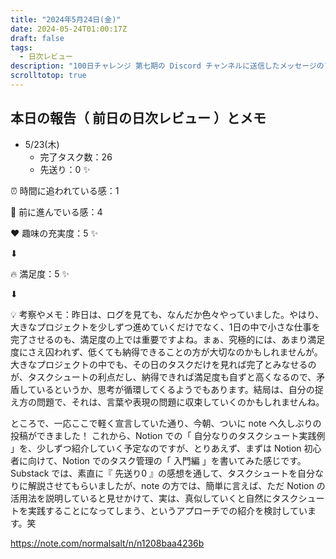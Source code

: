 ```yaml
---
title: "2024年5月24日(金)"
date: 2024-05-24T01:00:17Z
draft: false
tags:
  - 日次レビュー
description: "100日チャレンジ 第七期の Discord チャンネルに送信したメッセージのアーカイブ"
scrolltotop: true
---
```


## 本日の報告（ 前日の日次レビュー ）とメモ

- 5/23(木)
  - 完了タスク数：26
  - 先送り：0 ✨

⏰ 時間に追われている感：1

💪 前に進んでいる感：4

❤️ 趣味の充実度：5 ✨

⬇︎

🔥 満足度：5 ✨

⬇︎

💡 考察やメモ：昨日は、ログを見ても、なんだか色々やっていました。やはり、大きなプロジェクトを少しずつ進めていくだけでなく、1日の中で小さな仕事を完了させるのも、満足度の上では重要ですよね。まぁ、究極的には、あまり満足度にさえ囚われず、低くても納得できることの方が大切なのかもしれませんが。大きなプロジェクトの中でも、その日のタスクだけを見れば完了とみなせるのが、タスクシュートの利点だし、納得できれば満足度も自ずと高くなるので、矛盾しているというか、思考が循環してくるようでもあります。結局は、自分の捉え方の問題で、それは、言葉や表現の問題に収束していくのかもしれませんね。

ところで、一応ここで軽く宣言していた通り、今朝、ついに note へ久しぶりの投稿ができました！ これから、Notion での「 自分なりのタスクシュート実践例 」を、少しずつ紹介していく予定なのですが、とりあえず、まずは Notion 初心者に向けて、Notion でのタスク管理の「 入門編 」を書いてみた感じです。Substack では、素直に『 先送り0 』の感想を通して、タスクシュートを自分なりに解説させてもらいましたが、note の方では、簡単に言えば、ただ Notion の活用法を説明していると見せかけて、実は、真似していくと自然にタスクシュートを実践することになってしまう、というアプローチでの紹介を検討しています。笑

https://note.com/normalsalt/n/n1208baa4236b
